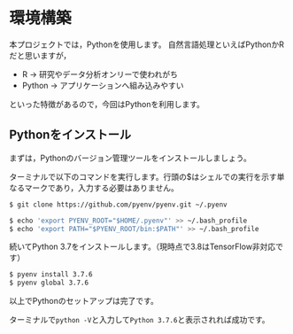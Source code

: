 # 環境構築

本プロジェクトでは，Pythonを使用します。
自然言語処理といえばPythonかRだと思いますが，

* R -> 研究やデータ分析オンリーで使われがち
* Python -> アプリケーションへ組み込みやすい

といった特徴があるので，今回はPythonを利用します。


## Pythonをインストール
まずは，Pythonのバージョン管理ツールをインストールしましょう。

ターミナルで以下のコマンドを実行します。行頭の$はシェルでの実行を示す単なるマークであり，入力する必要はありません。

```sh
$ git clone https://github.com/pyenv/pyenv.git ~/.pyenv

$ echo 'export PYENV_ROOT="$HOME/.pyenv"' >> ~/.bash_profile
$ echo 'export PATH="$PYENV_ROOT/bin:$PATH"' >> ~/.bash_profile
```

続いてPython 3.7をインストールします。（現時点で3.8はTensorFlow非対応です）

```sh
$ pyenv install 3.7.6
$ pyenv global 3.7.6
```

以上でPythonのセットアップは完了です。

ターミナルで`python -V`と入力して`Python 3.7.6`と表示されれば成功です。
